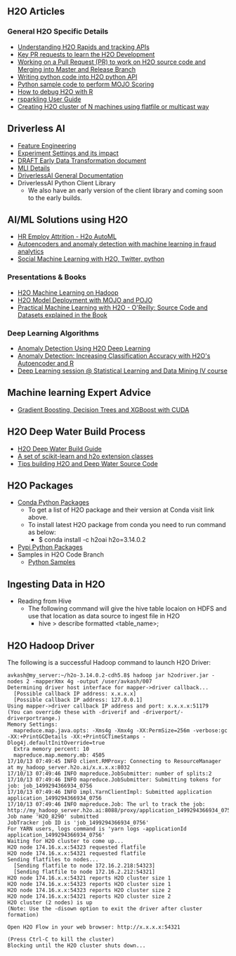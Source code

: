 ## H2O Articles ## 
 
 ### General H2O Specific Details ###
 - [Understanding H2O Rapids and tracking APIs](https://github.com/Avkash/mldl/blob/master/orgs/h2o/rapids_api.md)
 - [Key PR requests to learn the H2O Development](https://github.com/Avkash/mldl/blob/master/orgs/h2o/smart_pr.md)
 - [Working on a Pull Request (PR) to work on H2O source code and Merging into Master and Release Branch](https://github.com/Avkash/mldl/blob/master/orgs/h2o/pre_dev.md)
 - [Writing python code into H2O python API](https://github.com/Avkash/mldl/blob/master/orgs/h2o/python_dev.md)
 - [Python sample code to perform MOJO Scoring](https://github.com/Avkash/mldl/blob/master/code/python/python_mojo_score.md)
 - [How to debug H2O with R]()
 - [rsparkling User Guide](https://github.com/Avkash/mldl/blob/master/code/R/rsparkling_guide.md)
 - [Creating H2O cluster of N machines using flatfile or multicast way](https://github.com/Avkash/mldl/blob/master/orgs/h2o/h2o_installation.md)

## Driverless AI ##
 - [Feature Engineering](https://github.com/h2oai/h2o-tutorials/blob/master/training/driverless_ai/DriverlessAI_FeatureEngineering.pdf)
 - [Experiment Settings and its impact](https://github.com/h2oai/h2o-tutorials/blob/master/training/driverless_ai/DriverlessAI_ExperimentSettings.md) 
 - [DRAFT Early Data Transformation document](https://github.com/h2oai/h2o-tutorials/blob/master/training/driverless_ai/DriverlessAI_Transformations.md)
 - [MLI Details](https://www.h2o.ai/wp-content/uploads/2017/09/MLI.pdf)
 - [DriverlessAI General Documentation](https://www.h2o.ai/wp-content/uploads/2017/09/driverlessai/index.html)
 - DriverlessAI Python Client Library
   - We also have an early version of the client library and coming soon to the early builds. 



## AI/ML Solutions using H2O ##
 - [HR Employ Attrition - H2o AutoML](http://www.business-science.io/business/2017/09/18/hr_employee_attrition.html)
  - [Autoencoders and anomaly detection with machine learning in fraud analytics](https://shiring.github.io/machine_learning/2017/05/01/fraud)
  - [Social Machine Learning with H2O, Twitter, python](https://www.linkedin.com/pulse/social-machine-learning-h2o-twitter-python-marios-michailidis)
 
### Presentations & Books ###
 - [H2O Machine Learning on Hadoop ](https://github.com/Avkash/mldl/blob/master/pages/docs/slidedecks/H2O-Hadoop-Full-Demo.pdf)
 - [H2O Model Deployment with MOJO and POJO](https://github.com/Avkash/mldl/blob/master/pages/docs/slidedecks/Model-deployment-Final.pdf)
 - [Practical Machine Learning with H2O  -  O'Reilly: Source Code and Datasets explained in the Book](https://github.com/DarrenCook/h2o)
 
### Deep Learning Algorithms ###
  - [Anomaly Detection Using H2O Deep Learning](https://dzone.com/articles/dive-deep-into-deep-learning-using-h2o-1)
  - [Anomaly Detection: Increasing Classification Accuracy with H2O's Autoencoder and R](http://amunategui.github.io/anomaly-detection-h2o/)
  - [Deep Learning session @ Statistical Learning and Data Mining IV course](https://github.com/ledell/sldm4-h2o/blob/master/sldm4-deeplearning-h2o.Rmd)

## Machine learning Expert Advice ## 
  - [Gradient Boosting, Decision Trees and XGBoost with CUDA](https://devblogs.nvidia.com/parallelforall/gradient-boosting-decision-trees-xgboost-cuda/)

## H2O Deep Water Build Process ##
 - [H2O Deep Water Build Guide](https://github.com/Avkash/mldl/blob/master/h2o_deepwater_build.md)
 - [A set of scikit-learn and h2o extension classes](https://github.com/tgsmith61591/skutil)
 - [Tips building H2O and Deep Water Source Code](https://aichamp.wordpress.com/2017/04/21/tips-building-h2o-and-deep-water-source-code/)

## H2O Packages ##
 - [Conda Python Packages](https://anaconda.org/h2oai/h2o/files)
   - To get a list of H2O package and their version at Conda visit link above.   
   - To install latest H2O package from conda you need to run command as below:
     - $ conda install -c h2oai h2o=3.14.0.2
 - [Pypi Python Packages](https://pypi.python.org/pypi/h2o)
 - Samples in H2O Code Branch
   - [Python Samples](https://github.com/h2oai/h2o-3/tree/c9e576170fb2d21fa928f39406593d0de9db072c/h2o-py/demos)
 
 
## Ingesting Data in H2O ##
  - Reading from Hive
    - The following command will give the hive table locaion on HDFS and use that location as data source to ingest file in H2O
       - hive > describe formatted <table_name>;
  
## H2O Hadoop Driver ##

The following is a successful Hadoop command to launch H2O Driver:

  ```
  avkash@my_server:~/h2o-3.14.0.2-cdh5.8$ hadoop jar h2odriver.jar -nodes 2 -mapperXmx 4g -output /user/avkash/007
Determining driver host interface for mapper->driver callback...
    [Possible callback IP address: x.x.x.x]
    [Possible callback IP address: 127.0.0.1]
Using mapper->driver callback IP address and port: x.x.x.x:51179
(You can override these with -driverif and -driverport/-driverportrange.)
Memory Settings:
    mapreduce.map.java.opts: -Xms4g -Xmx4g -XX:PermSize=256m -verbose:gc -XX:+PrintGCDetails -XX:+PrintGCTimeStamps -Dlog4j.defaultInitOverride=true
    Extra memory percent: 10
    mapreduce.map.memory.mb: 4505
17/10/13 07:49:45 INFO client.RMProxy: Connecting to ResourceManager at my_hadoop_server.h2o.ai/x.x.x.x:8032
17/10/13 07:49:46 INFO mapreduce.JobSubmitter: number of splits:2
17/10/13 07:49:46 INFO mapreduce.JobSubmitter: Submitting tokens for job: job_1499294366934_0756
17/10/13 07:49:46 INFO impl.YarnClientImpl: Submitted application application_1499294366934_0756
17/10/13 07:49:46 INFO mapreduce.Job: The url to track the job: http://my_hadoop_server.h2o.ai:8088/proxy/application_1499294366934_0756/
Job name 'H2O_8290' submitted
JobTracker job ID is 'job_1499294366934_0756'
For YARN users, logs command is 'yarn logs -applicationId application_1499294366934_0756'
Waiting for H2O cluster to come up...
H2O node 174.16.x.x:54323 requested flatfile
H2O node 174.16.x.x:54321 requested flatfile
Sending flatfiles to nodes...
    [Sending flatfile to node 172.16.2.218:54323]
    [Sending flatfile to node 172.16.2.212:54321]
H2O node 174.16.x.x:54321 reports H2O cluster size 1
H2O node 174.16.x.x:54323 reports H2O cluster size 1
H2O node 174.16.x.x:54323 reports H2O cluster size 2
H2O node 174.16.x.x:54321 reports H2O cluster size 2
H2O cluster (2 nodes) is up
(Note: Use the -disown option to exit the driver after cluster formation)

Open H2O Flow in your web browser: http://x.x.x.x:54321

(Press Ctrl-C to kill the cluster)
Blocking until the H2O cluster shuts down...
  ```
